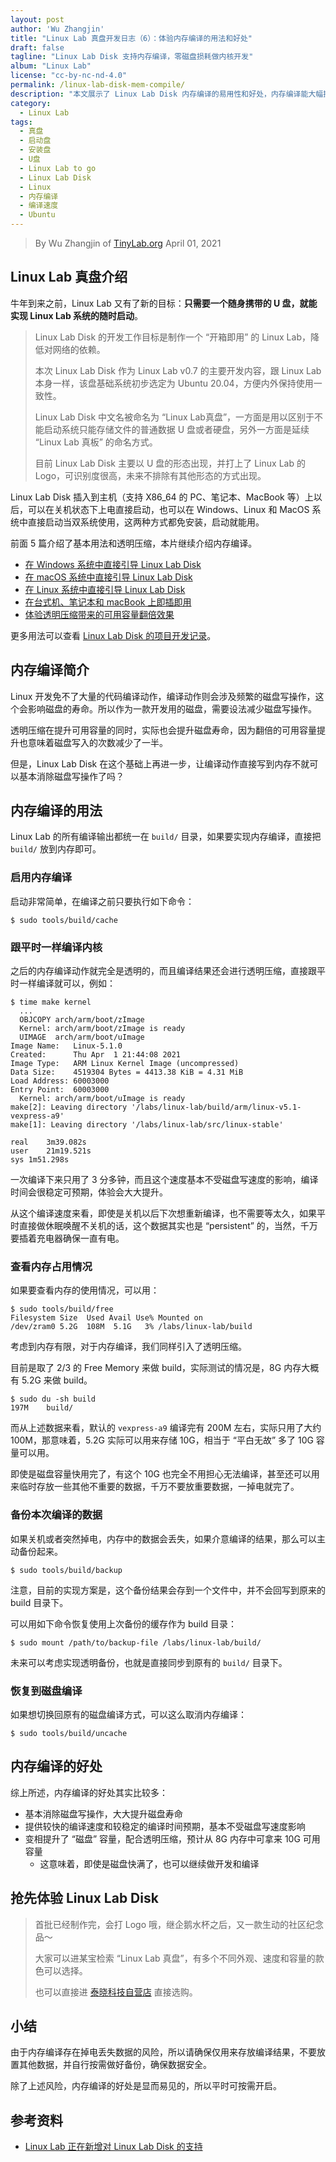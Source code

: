 ```yaml
---
layout: post
author: 'Wu Zhangjin'
title: "Linux Lab 真盘开发日志（6）：体验内存编译的用法和好处"
draft: false
tagline: "Linux Lab Disk 支持内存编译，零磁盘损耗做内核开发"
album: "Linux Lab"
license: "cc-by-nc-nd-4.0"
permalink: /linux-lab-disk-mem-compile/
description: "本文展示了 Linux Lab Disk 内存编译的易用性和好处，内存编译能大幅提升磁盘寿命并提升可用容量"
category:
  - Linux Lab
tags:
  - 真盘
  - 启动盘
  - 安装盘
  - U盘
  - Linux Lab to go
  - Linux Lab Disk
  - Linux
  - 内存编译
  - 编译速度
  - Ubuntu
---
```


> By Wu Zhangjin of [TinyLab.org][1]
> April 01, 2021

## Linux Lab 真盘介绍

牛年到来之前，Linux Lab 又有了新的目标：**只需要一个随身携带的 U 盘，就能实现 Linux Lab 系统的随时启动**。

>
> Linux Lab Disk 的开发工作目标是制作一个 “开箱即用” 的 Linux Lab，降低对网络的依赖。
>
> 本次 Linux Lab Disk 作为 Linux Lab v0.7 的主要开发内容，跟 Linux Lab 本身一样，该盘基础系统初步选定为 Ubuntu 20.04，方便内外保持使用一致性。
>
>
> Linux Lab Disk 中文名被命名为 “Linux Lab真盘”，一方面是用以区别于不能启动系统只能存储文件的普通数据 U 盘或者硬盘，另外一方面是延续 “Linux Lab 真板” 的命名方式。
>
> 目前 Linux Lab Disk 主要以 U 盘的形态出现，并打上了 Linux Lab 的 Logo，可识别度很高，未来不排除有其他形态的方式出现。
>

Linux Lab Disk 插入到主机（支持 X86_64 的 PC、笔记本、MacBook 等）上以后，可以在关机状态下上电直接启动，也可以在 Windows、Linux 和 MacOS 系统中直接启动当双系统使用，这两种方式都免安装，启动就能用。

前面 5 篇介绍了基本用法和透明压缩，本片继续介绍内存编译。

* [在 Windows 系统中直接引导 Linux Lab Disk](http://tinylab.org/linux-lab-disk-windows-boot/)
* [在 macOS 系统中直接引导 Linux Lab Disk](http://tinylab.org/linux-lab-disk-macos-boot/)
* [在 Linux 系统中直接引导 Linux Lab Disk](http://tinylab.org/linux-lab-disk-linux-boot/)
* [在台式机、笔记本和 macBook 上即插即用](http://tinylab.org/linux-lab-disk-raw-boot/)
* [体验透明压缩带来的可用容量翻倍效果](/linux-lab-disk-transparent-compress/)

更多用法可以查看 [Linux Lab Disk 的项目开发记录](https://gitee.com/tinylab/linux-lab/issues/I31ZTK)。

## 内存编译简介

Linux 开发免不了大量的代码编译动作，编译动作则会涉及频繁的磁盘写操作，这个会影响磁盘的寿命。所以作为一款开发用的磁盘，需要设法减少磁盘写操作。

透明压缩在提升可用容量的同时，实际也会提升磁盘寿命，因为翻倍的可用容量提升也意味着磁盘写入的次数减少了一半。

但是，Linux Lab Disk 在这个基础上再进一步，让编译动作直接写到内存不就可以基本消除磁盘写操作了吗？

## 内存编译的用法

Linux Lab 的所有编译输出都统一在 `build/` 目录，如果要实现内存编译，直接把 `build/` 放到内存即可。

### 启用内存编译

启动非常简单，在编译之前只要执行如下命令：

```
$ sudo tools/build/cache
```

### 跟平时一样编译内核

之后的内存编译动作就完全是透明的，而且编译结果还会进行透明压缩，直接跟平时一样编译就可以，例如：

```
$ time make kernel
  ...
  OBJCOPY arch/arm/boot/zImage
  Kernel: arch/arm/boot/zImage is ready
  UIMAGE  arch/arm/boot/uImage
Image Name:   Linux-5.1.0
Created:      Thu Apr  1 21:44:08 2021
Image Type:   ARM Linux Kernel Image (uncompressed)
Data Size:    4519304 Bytes = 4413.38 KiB = 4.31 MiB
Load Address: 60003000
Entry Point:  60003000
  Kernel: arch/arm/boot/uImage is ready
make[2]: Leaving directory '/labs/linux-lab/build/arm/linux-v5.1-vexpress-a9'
make[1]: Leaving directory '/labs/linux-lab/src/linux-stable'

real	3m39.082s
user	21m19.521s
sys	1m51.298s
```

一次编译下来只用了 3 分多钟，而且这个速度基本不受磁盘写速度的影响，编译时间会很稳定可预期，体验会大大提升。

从这个编译速度来看，即使是关机以后下次想重新编译，也不需要等太久，如果平时直接做休眠唤醒不关机的话，这个数据其实也是 “persistent” 的，当然，千万要插着充电器确保一直有电。

### 查看内存占用情况

如果要查看内存的使用情况，可以用：

```
$ sudo tools/build/free
Filesystem Size  Used Avail Use% Mounted on
/dev/zram0 5.2G  108M  5.1G   3% /labs/linux-lab/build
```

考虑到内存有限，对于内存编译，我们同样引入了透明压缩。

目前是取了 2/3 的 Free Memory 来做 build，实际测试的情况是，8G 内存大概有 5.2G 来做 build。

```
$ sudo du -sh build
197M	build/
```

而从上述数据来看，默认的 `vexpress-a9` 编译完有 200M 左右，实际只用了大约 100M，那意味着，5.2G 实际可以用来存储 10G，相当于 “平白无故” 多了 10G 容量可以用。

即使是磁盘容量快用完了，有这个 10G 也完全不用担心无法编译，甚至还可以用来临时存放一些其他不重要的数据，千万不要放重要数据，一掉电就完了。

### 备份本次编译的数据

如果关机或者突然掉电，内存中的数据会丢失，如果介意编译的结果，那么可以主动备份起来。

```
$ sudo tools/build/backup
```

注意，目前的实现方案是，这个备份结果会存到一个文件中，并不会回写到原来的 build 目录下。

可以用如下命令恢复使用上次备份的缓存作为 build 目录：

```
$ sudo mount /path/to/backup-file /labs/linux-lab/build/
```

未来可以考虑实现透明备份，也就是直接同步到原有的 `build/` 目录下。

### 恢复到磁盘编译

如果想切换回原有的磁盘编译方式，可以这么取消内存编译：

```
$ sudo tools/build/uncache
```

## 内存编译的好处

综上所述，内存编译的好处其实比较多：

* 基本消除磁盘写操作，大大提升磁盘寿命
* 提供较快的编译速度和较稳定的编译时间预期，基本不受磁盘写速度影响
* 变相提升了 “磁盘” 容量，配合透明压缩，预计从 8G 内存中可拿来 10G 可用容量
    * 这意味着，即使是磁盘快满了，也可以继续做开发和编译

## 抢先体验 Linux Lab Disk

>
> 首批已经制作完，会打 Logo 哦，继企鹅水杯之后，又一款生动的社区纪念品～
>
>
> 大家可以进某宝检索 “Linux Lab 真盘”，有多个不同外观、速度和容量的款色可以选择。
>
> 也可以直接进 [泰晓科技自营店](https://shop155917374.taobao.com/) 直接选购。

## 小结

由于内存编译存在掉电丢失数据的风险，所以请确保仅用来存放编译结果，不要放置其他数据，并自行按需做好备份，确保数据安全。

除了上述风险，内存编译的好处是显而易见的，所以平时可按需开启。

## 参考资料

* [Linux Lab 正在新增对 Linux Lab Disk 的支持](https://gitee.com/tinylab/linux-lab/issues/I31ZTK)

[1]: http://tinylab.org
